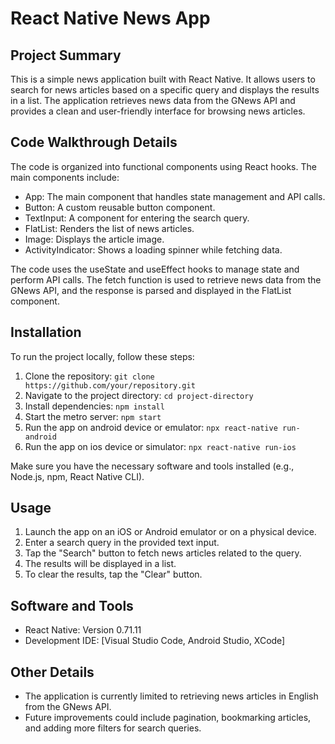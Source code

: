 # React Native News App

## Project Summary
This is a simple news application built with React Native. It allows users to search for news articles based on a specific query and displays the results in a list. The application retrieves news data from the GNews API and provides a clean and user-friendly interface for browsing news articles.

## Code Walkthrough Details
The code is organized into functional components using React hooks. The main components include:
- App: The main component that handles state management and API calls.
- Button: A custom reusable button component.
- TextInput: A component for entering the search query.
- FlatList: Renders the list of news articles.
- Image: Displays the article image.
- ActivityIndicator: Shows a loading spinner while fetching data.

The code uses the useState and useEffect hooks to manage state and perform API calls. The fetch function is used to retrieve news data from the GNews API, and the response is parsed and displayed in the FlatList component.

## Installation
To run the project locally, follow these steps:

1. Clone the repository: `git clone https://github.com/your/repository.git`
2. Navigate to the project directory: `cd project-directory`
3. Install dependencies: `npm install`
4. Start the metro server: `npm start`
5. Run the app on android device or emulator: `npx react-native run-android`
6. Run the app on ios device or simulator: `npx react-native run-ios`

Make sure you have the necessary software and tools installed (e.g., Node.js, npm, React Native CLI).

## Usage
1. Launch the app on an iOS or Android emulator or on a physical device.
2. Enter a search query in the provided text input.
3. Tap the "Search" button to fetch news articles related to the query.
4. The results will be displayed in a list.
5. To clear the results, tap the "Clear" button.

## Software and Tools
- React Native: Version 0.71.11
- Development IDE: [Visual Studio Code, Android Studio, XCode]

## Other Details
- The application is currently limited to retrieving news articles in English from the GNews API.
- Future improvements could include pagination, bookmarking articles, and adding more filters for search queries.

